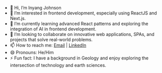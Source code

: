 - 👋 Hi, I’m Inyang Johnson
- 👀 I’m interested in frontend development, especially using ReactJS and Next.js.
- 🌱 I’m currently learning advanced React patterns and exploring the integration of AI in frontend development.
- 💞️ I’m looking to collaborate on innovative web applications, SPAs, and projects that solve real-world problems.
- 📫 How to reach me: [Email](mailto:inyangjohnson01@gmail.com) | [LinkedIn](https://www.linkedin.com/in/inyangjohnson)
- 😄 Pronouns: He/Him
- ⚡ Fun fact: I have a background in Geology and enjoy exploring the intersection of technology and earth sciences.


<!---
inyangj/inyangj is a ✨ special ✨ repository because its `README.md` (this file) appears on your GitHub profile.
You can click the Preview link to take a look at your changes.
--->
